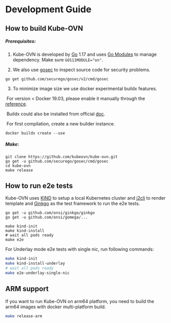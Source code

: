 # Development Guide

## How to build Kube-OVN

##### Prerequisites:

1. Kube-OVN is developed by [Go](https://golang.org/) 1.17 and uses [Go Modules](https://github.com/golang/go/wiki/Modules) to manage dependency. Make sure `GO111MODULE="on"`.

2. We also use [gosec](https://github.com/securego/gosec) to inspect source code for security problems. 

```shell
go get github.com/securego/gosec/v2/cmd/gosec
```

3. To minimize image size we use docker experimental buildx features.

​	For version < Docker 19.03, please enable it manually through the [reference](https://docs.docker.com/develop/develop-images/build_enhancements/).

​    Buildx could also be installed from official [doc](https://github.com/docker/buildx/).

​	For first compilation, create a new builder instance.

```shell
docker buildx create --use
```

##### Make:

```shell
git clone https://github.com/kubeovn/kube-ovn.git
go get -u github.com/securego/gosec/cmd/gosec
cd kube-ovn
make release
```

## How to run e2e tests

Kube-OVN uses [KIND](https://kind.sigs.k8s.io/) to setup a local Kubernetes cluster and [j2cli](https://github.com/kolypto/j2cli) to render template
and [Ginkgo](https://onsi.github.io/ginkgo/) as the test framework to run the e2e tests.

```shell
go get -u github.com/onsi/ginkgo/ginkgo
go get -u github.com/onsi/gomega/...

make kind-init
make kind-install
# wait all pods ready
make e2e
```

For Underlay mode e2e tests with single nic, run following commands:

```sh
make kind-init
make kind-install-underlay
# wait all pods ready
make e2e-underlay-single-nic
```

## ARM support

If you want to run Kube-OVN on arm64 platform, you need to build the arm64 images with docker multi-platform build.

```bash
make release-arm
```

